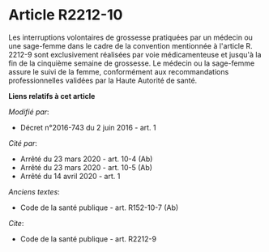 # Article R2212-10

Les interruptions volontaires de grossesse pratiquées par un médecin ou une sage-femme dans le cadre de la convention
mentionnée à l'article R. 2212-9 sont exclusivement réalisées par voie médicamenteuse et jusqu'à la fin de la cinquième
semaine de grossesse. Le médecin ou la sage-femme assure le suivi de la femme, conformément aux recommandations
professionnelles validées par la Haute Autorité de santé.

**Liens relatifs à cet article**

_Modifié par_:

  - Décret n°2016-743 du 2 juin 2016 - art. 1

_Cité par_:

  - Arrêté du 23 mars 2020 - art. 10-4 (Ab)
  - Arrêté du 23 mars 2020 - art. 10-5 (Ab)
  - Arrêté du 14 avril 2020 - art. 1

_Anciens textes_:

  - Code de la santé publique - art. R152-10-7 (Ab)

_Cite_:

  - Code de la santé publique - art. R2212-9
